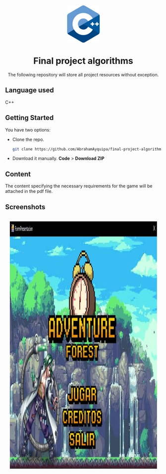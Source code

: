 <br />
<div align="center">
  <a href="https://github.com/AbrahamAyquipa/algoritmosEjercicios">
    <img src="./logo.png" height = "120", width = "105">
  </a>

  <h1 align="center">Final project algorithms</h1>
  <p align="center">
    The following repository will store all project resources without exception. 
  </p>
</div>

## Language used

C++

## Getting Started

You have two options:
* Clone the repo.
  ```sh
  git clone https://github.com/AbrahamAyquipa/final-project-algorithms.git
  ```
* Download it manually. **Code** > **Download ZIP**

## Content

The content specifying the necessary requirements for the game will be attached in the pdf file.

## Screenshots

<br />
<div align="center">
    <img src="./home.JPG" height = "798", width = "475">
  </a>
</div>
